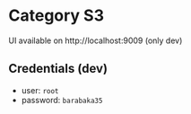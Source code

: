 # Category S3

UI available on http://localhost:9009 (only dev)

## Credentials (dev)

-   user: `root`
-   password: `barabaka35`

